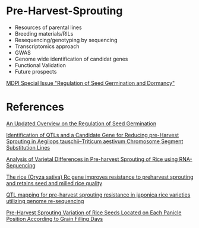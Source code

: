 # Pre-Harvest-Sprouting

* Resources of parental lines
* Breeding materials/RILs
* Resequencing/genotyping by sequencing
* Transcriptomics approach
* GWAS
* Genome wide identification of candidat genes
* Functional Validation
* Future prospects

[MDPI Special Issue "Regulation of Seed Germination and Dormancy"](https://www.mdpi.com/journal/plants/special_issues/seed_germination_dormancy)

# References

[An Updated Overview on the Regulation of Seed Germination](https://www.ncbi.nlm.nih.gov/pmc/articles/PMC7356954/)


[Identification of QTLs and a Candidate Gene for Reducing pre-Harvest Sprouting in Aegilops tauschii–Triticum aestivum Chromosome Segment Substitution Lines](ijms-22-03729-v2.pdf)

[Analysis of Varietal Differences in Pre-harvest Sprouting of Rice using RNA-Sequencing](https://www.cropbio.or.kr/articles/article/DG4Q/)

[The rice (Oryza sativa) Rc gene improves resistance to preharvest sprouting and retains seed and milled rice quality](https://onlinelibrary.wiley.com/doi/full/10.1111/pbr.12848)

[QTL mapping for pre-harvest sprouting resistance in japonica rice varieties utilizing genome re-sequencing](https://link.springer.com/article/10.1007/s00438-020-01688-4)

[Pre-Harvest Sprouting Variation of Rice Seeds Located on Each Panicle Position According to Grain Filling Days](http://koreascience.or.kr/article/JAKO201416760764267.page)

